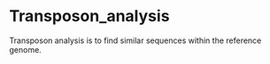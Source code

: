 # Transposon_analysis
Transposon analysis is to find similar sequences within the reference genome.
